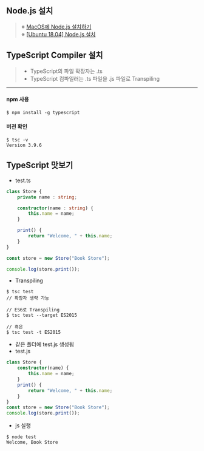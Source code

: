 ## Node.js 설치
>※ [MacOS에 Node.js 설치하기](https://blog.naver.com/aube17/221781675995) \
※ [\[Ubuntu 18.04\] Node.js 설치](https://blog.naver.com/aube17/221703264741)

## TypeScript Compiler 설치
>- TypeScript의 파일 확장자는 .ts
>- TypeScript 컴파일러는 .ts 파일을 .js 파일로 Transpiling

---

#### npm 사용
```
$ npm install -g typescript
```
#### 버전 확인
```
$ tsc -v
Version 3.9.6
```

## TypeScript 맛보기
- test.ts
```typescript
class Store {
    private name : string;

    constructor(name : string) {
        this.name = name;
    }

    print() {
        return "Welcome, " + this.name;
    }
}

const store = new Store("Book Store");

console.log(store.print());
```

- Transpiling
```
$ tsc test
// 확장자 생략 가능
```
```
// ES6로 Transpiling
$ tsc test --target ES2015

// 혹은
$ tsc test -t ES2015
```

- 같은 폴더에 test.js 생성됨
- test.js
```typescript
class Store {
    constructor(name) {
        this.name = name;
    }
    print() {
        return "Welcome, " + this.name;
    }
}
const store = new Store("Book Store");
console.log(store.print());
```
- js 실행
```
$ node test
Welcome, Book Store
```